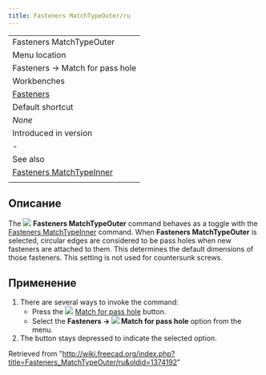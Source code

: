 ```yaml
---
title: Fasteners MatchTypeOuter/ru
---
```

|  |
| --- |
| Fasteners MatchTypeOuter |
| Menu location |
| Fasteners → Match for pass hole |
| Workbenches |
| [Fasteners](/Fasteners_Workbench "Fasteners Workbench") |
| Default shortcut |
| *None* |
| Introduced in version |
| - |
| See also |
| [Fasteners MatchTypeInner](/Fasteners_MatchTypeInner "Fasteners MatchTypeInner") |
|  |

## Описание

The ![](/images/Fasteners_MatchTypeOuter.svg) **Fasteners MatchTypeOuter** command behaves as a toggle with the [Fasteners MatchTypeInner](/Fasteners_MatchTypeInner "Fasteners MatchTypeInner") command. When **Fasteners MatchTypeOuter** is selected, circular edges are considered to be pass holes when new fasteners are attached to them. This determines the default dimensions of those fasteners. This setting is not used for countersunk screws.

## Применение

1. There are several ways to invoke the command:
   * Press the ![](/images/Fasteners_MatchTypeOuter.svg) [Match for pass hole](/Fasteners_MatchTypeOuter "Fasteners MatchTypeOuter") button.
   * Select the **Fasteners → ![](/images/Fasteners_MatchTypeOuter.svg) Match for pass hole** option from the menu.
2. The button stays depressed to indicate the selected option.

Retrieved from "<http://wiki.freecad.org/index.php?title=Fasteners_MatchTypeOuter/ru&oldid=1374192>"